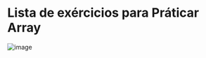 # Lista de exércicios para Práticar Array

![image](https://github.com/felipepestana18/exerciciosVetores/assets/37878933/42cf1a83-4f28-43c2-bf4a-995ba47896c9)

